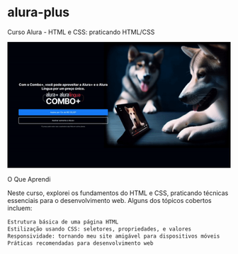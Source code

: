 # alura-plus
 Curso Alura - HTML e CSS: praticando HTML/CSS

![Exemplo de GIF](img/site.gif)

O Que Aprendi

Neste curso, explorei os fundamentos do HTML e CSS, praticando técnicas essenciais para o desenvolvimento web. Alguns dos tópicos cobertos incluem:

    Estrutura básica de uma página HTML
    Estilização usando CSS: seletores, propriedades, e valores
    Responsividade: tornando meu site amigável para dispositivos móveis
    Práticas recomendadas para desenvolvimento web
